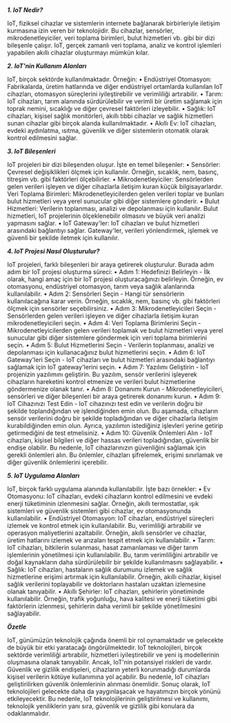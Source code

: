 ***1.	IoT Nedir?***

IoT, fiziksel cihazlar ve sistemlerin internete bağlanarak birbirleriyle iletişim kurmasına izin veren bir teknolojidir. Bu cihazlar, sensörler, mikrodenetleyiciler, veri toplama birimleri, bulut hizmetleri vb. gibi bir dizi bileşenle çalışır. IoT, gerçek zamanlı veri toplama, analiz ve kontrol işlemleri yapabilen akıllı cihazlar oluşturmayı mümkün kılar.

***2.	IoT'nin Kullanım Alanları***

IoT, birçok sektörde kullanılmaktadır. Örneğin:
•	Endüstriyel Otomasyon: Fabrikalarda, üretim hatlarında ve diğer endüstriyel ortamlarda kullanılan IoT cihazları, otomasyon süreçlerini iyileştirebilir ve verimliliği artırabilir.
•	Tarım: IoT cihazları, tarım alanında sürdürülebilir ve verimli bir üretim sağlamak için toprak nemini, sıcaklığı ve diğer çevresel faktörleri izleyebilir.
•	Sağlık: IoT cihazları, kişisel sağlık monitörleri, akıllı tıbbi cihazlar ve sağlık hizmetleri sunan cihazlar gibi birçok alanda kullanılmaktadır.
•	Akıllı Ev: IoT cihazları, evdeki aydınlatma, ısıtma, güvenlik ve diğer sistemlerin otomatik olarak kontrol edilmesini sağlar.

***3.	IoT Bileşenleri***

IoT projeleri bir dizi bileşenden oluşur. İşte en temel bileşenler:
•	Sensörler: Çevresel değişiklikleri ölçmek için kullanılır. Örneğin, sıcaklık, nem, basınç, titreşim vb. gibi faktörleri ölçebilirler.
•	Mikrodenetleyiciler: Sensörlerden gelen verileri işleyen ve diğer cihazlarla iletişim kuran küçük bilgisayarlardır.
Veri Toplama Birimleri: Mikrodenetleyicilerden gelen verileri toplar ve bunları bulut hizmetleri veya yerel sunucular gibi diğer sistemlere gönderir.
•	Bulut Hizmetleri: Verilerin toplanması, analizi ve depolanması için kullanılır. Bulut hizmetleri, IoT projelerinin ölçeklenebilir olmasını ve büyük veri analizi yapmasını sağlar.
•	IoT Gateway'ler: IoT cihazları ve bulut hizmetleri arasındaki bağlantıyı sağlar. Gateway'ler, verileri yönlendirmek, işlemek ve güvenli bir şekilde iletmek için kullanılır.

***4.	IoT Projesi Nasıl Oluşturulur?***

IoT projeleri, farklı bileşenleri bir araya getirerek oluşturulur. Burada adım adım bir IoT projesi oluşturma süreci:
•	Adım 1: Hedefinizi Belirleyin - İlk olarak, hangi amaç için bir IoT projesi oluşturacağınızı belirleyin. Örneğin, ev otomasyonu, endüstriyel otomasyon, tarım veya sağlık alanlarında kullanılabilir.
•	Adım 2: Sensörleri Seçin - Hangi tür sensörlerin kullanılacağına karar verin. Örneğin, sıcaklık, nem, basınç vb. gibi faktörleri ölçmek için sensörler seçebilirsiniz.
•	Adım 3: Mikrodenetleyicileri Seçin - Sensörlerden gelen verileri işleyen ve diğer cihazlarla iletişim kuran mikrodenetleyicileri seçin.
•	Adım 4: Veri Toplama Birimlerini Seçin - Mikrodenetleyicilerden gelen verileri toplamak ve bulut hizmetleri veya yerel sunucular gibi diğer sistemlere göndermek için veri toplama birimlerini seçin.
•	Adım 5: Bulut Hizmetlerini Seçin - Verilerin toplanması, analizi ve depolanması için kullanacağınız bulut hizmetlerini seçin.
•	Adım 6: IoT Gateway'leri Seçin - IoT cihazları ve bulut hizmetleri arasındaki bağlantıyı sağlamak için IoT gateway'lerini seçin.
•	Adım 7: Yazılımı Geliştirin - IoT projenizin yazılımını geliştirin. Bu yazılım, sensör verilerini işleyerek cihazların hareketini kontrol etmenize ve verileri bulut hizmetlerine göndermenize olanak tanır.
•	Adım 8: Donanımı Kurun - Mikrodenetleyicileri, sensörleri ve diğer bileşenleri bir araya getirerek donanımı kurun.
• Adım 9: IoT Cihazınızı Test Edin - IoT cihazınızı test edin ve verilerin doğru bir şekilde toplandığından ve işlendiğinden emin olun. Bu aşamada, cihazların sensör verilerini doğru bir şekilde topladığından ve diğer cihazlarla iletişim kurabildiğinden emin olun. Ayrıca, yazılımın istediğiniz işlevleri yerine getirip getirmediğini de test etmelisiniz.
•	Adım 10: Güvenlik Önlemleri Alın - IoT cihazları, kişisel bilgileri ve diğer hassas verileri topladığından, güvenlik bir endişe olabilir. Bu nedenle, IoT cihazlarınızın güvenliğini sağlamak için gerekli önlemleri alın. Bu önlemler, cihazları şifrelemek, erişimi sınırlamak ve diğer güvenlik önlemlerini içerebilir.

***5.	IoT Uygulama Alanları***

IoT, birçok farklı uygulama alanında kullanılabilir. İşte bazı örnekler:
•	Ev Otomasyonu: IoT cihazları, evdeki cihazların kontrol edilmesini ve evdeki enerji tüketiminin izlenmesini sağlar. Örneğin, akıllı termostatlar, ışık sistemleri ve güvenlik sistemleri gibi cihazlar, ev otomasyonunda kullanılabilir.
•	Endüstriyel Otomasyon: IoT cihazları, endüstriyel süreçleri izlemek ve kontrol etmek için kullanılabilir. Bu, verimliliği artırabilir ve operasyon maliyetlerini azaltabilir. Örneğin, akıllı sensörler ve cihazlar, üretim hatlarını izlemek ve arızaları tespit etmek için kullanılabilir.
•	Tarım: IoT cihazları, bitkilerin sulanması, hasat zamanlaması ve diğer tarım işlemlerinin yönetilmesi için kullanılabilir. Bu, tarım verimliliğini artırabilir ve doğal kaynakların daha sürdürülebilir bir şekilde kullanılmasını sağlayabilir.
•	Sağlık: IoT cihazları, hastaların sağlık durumunu izlemek ve sağlık hizmetlerine erişimi artırmak için kullanılabilir. Örneğin, akıllı cihazlar, kişisel sağlık verilerini toplayabilir ve doktorların hastaları uzaktan izlemesine olanak tanıyabilir.
•	Akıllı Şehirler: IoT cihazları, şehirlerin yönetiminde kullanılabilir. Örneğin, trafik yoğunluğu, hava kalitesi ve enerji tüketimi gibi faktörlerin izlenmesi, şehirlerin daha verimli bir şekilde yönetilmesini sağlayabilir.

***Özetle***

IoT, günümüzün teknolojik çağında önemli bir rol oynamaktadır ve gelecekte de büyük bir etki yaratacağı öngörülmektedir. IoT teknolojileri, birçok sektörde verimliliği artırabilir, hizmetleri iyileştirebilir ve yeni iş modellerinin oluşmasına olanak tanıyabilir.
Ancak, IoT'nin potansiyel riskleri de vardır. Güvenlik ve gizlilik endişeleri, cihazların yeterli korunmadığı durumlarda kişisel verilerin kötüye kullanımına yol açabilir. Bu nedenle, IoT cihazları geliştirilirken güvenlik önlemlerinin alınması önemlidir.
Sonuç olarak, IoT teknolojileri gelecekte daha da yaygınlaşacak ve hayatımızın birçok yönünü etkileyecektir. Bu nedenle, IoT teknolojilerinin geliştirilmesi ve kullanımı, teknolojik yeniliklerin yanı sıra, güvenlik ve gizlilik gibi konulara da odaklanmalıdır.
	

